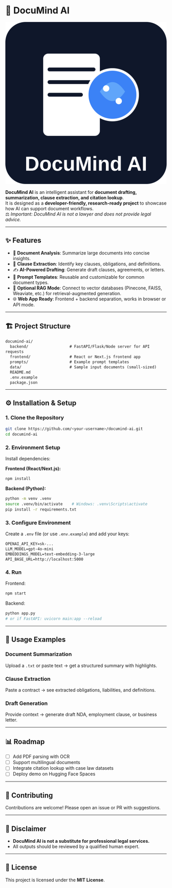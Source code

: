 # 🧠 DocuMind AI

![DocuMind AI Logo](./logo.svg)

**DocuMind AI** is an intelligent assistant for **document drafting, summarization, clause extraction, and citation lookup**.  
It is designed as a **developer-friendly, research-ready project** to showcase how AI can support document workflows.  
⚖️ *Important: DocuMind AI is not a lawyer and does not provide legal advice.*

---

## ✨ Features

- 📄 **Document Analysis**: Summarize large documents into concise insights.  
- 🔎 **Clause Extraction**: Identify key clauses, obligations, and definitions.  
- ✍️ **AI-Powered Drafting**: Generate draft clauses, agreements, or letters.  
- 🧩 **Prompt Templates**: Reusable and customizable for common document types.  
- 🔗 **Optional RAG Mode**: Connect to vector databases (Pinecone, FAISS, Weaviate, etc.) for retrieval-augmented generation.  
- 🌐 **Web App Ready**: Frontend + backend separation, works in browser or API mode.  

---

## 🏗️ Project Structure

```
documind-ai/
  backend/                  # FastAPI/Flask/Node server for API requests
  frontend/                 # React or Next.js frontend app
  prompts/                  # Example prompt templates
  data/                     # Sample input documents (small-sized)
  README.md
  .env.example
  package.json
```

---

## ⚙️ Installation & Setup

### 1. Clone the Repository
```bash
git clone https://github.com/<your-username>/documind-ai.git
cd documind-ai
```

### 2. Environment Setup
Install dependencies:

**Frontend (React/Next.js):**
```bash
npm install
```

**Backend (Python):**
```bash
python -m venv .venv
source .venv/bin/activate    # Windows: .venv\Scripts\activate
pip install -r requirements.txt
```

### 3. Configure Environment
Create a `.env` file (or use `.env.example`) and add your keys:
```env
OPENAI_API_KEY=sk-...
LLM_MODEL=gpt-4o-mini
EMBEDDINGS_MODEL=text-embedding-3-large
API_BASE_URL=http://localhost:5000
```

### 4. Run
Frontend:
```bash
npm start
```

Backend:
```bash
python app.py
# or if FastAPI: uvicorn main:app --reload
```

---

## 🚀 Usage Examples

### Document Summarization
Upload a `.txt` or paste text → get a structured summary with highlights.

### Clause Extraction
Paste a contract → see extracted obligations, liabilities, and definitions.

### Draft Generation
Provide context → generate draft NDA, employment clause, or business letter.

---

## 📊 Roadmap

- [ ] Add PDF parsing with OCR  
- [ ] Support multilingual documents  
- [ ] Integrate citation lookup with case law datasets  
- [ ] Deploy demo on Hugging Face Spaces  

---

## 🤝 Contributing

Contributions are welcome! Please open an issue or PR with suggestions.  

---

## 🔐 Disclaimer

- **DocuMind AI is not a substitute for professional legal services.**  
- All outputs should be reviewed by a qualified human expert.  

---

## 📝 License

This project is licensed under the **MIT License**.  
